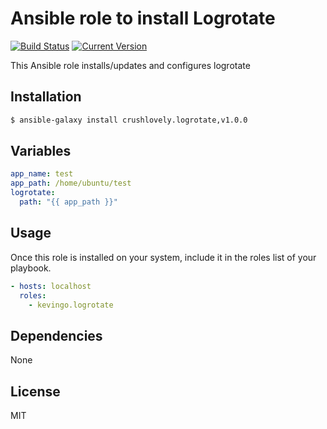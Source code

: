 # Ansible role to install Logrotate

[![Build Status](https://circleci.com/gh/crushlovely/ansible-logrotate.svg?style=shield)](https://github.com/crushlovely/ansible-logrotate)
[![Current Version](http://img.shields.io/github/release/crushlovely/ansible-logrotate.svg?style=flat)](https://galaxy.ansible.com/list#/roles/2436)

This Ansible role installs/updates and configures logrotate

## Installation

``` bash
$ ansible-galaxy install crushlovely.logrotate,v1.0.0
```

## Variables

``` yaml
app_name: test
app_path: /home/ubuntu/test
logrotate:
  path: "{{ app_path }}"
```

## Usage

Once this role is installed on your system, include it in the roles list of your playbook.

``` yaml
- hosts: localhost
  roles:
    - kevingo.logrotate
```

## Dependencies

None

## License

MIT
